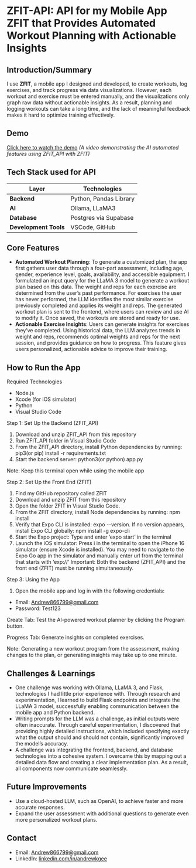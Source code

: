 # ZFIT-API: API for my Mobile App ZFIT that Provides Automated Workout Planning with Actionable Insights


## Introduction/Summary


I use **ZFIT**, a mobile app I designed and developed, to create workouts, log exercises, and track progress via data visualizations. However, each workout and exercise must be entered manually, and the visualizations only graph raw data without actionable insights. As a result, planning and logging workouts can take a long time, and the lack of meaningful feedback makes it hard to optimize training effectively.

## Demo


[Click here to watch the demo](https://youtu.be/98nS1DF1aLU) 
*(A video demonstrating the AI automated features using ZFIT_API with ZFIT)*

## Tech Stack used for API


| Layer      | Technologies |
|------------|--------------|
| **Backend**   | Python, Pandas Library|
| **AI**   | Ollama, LLaMA3 |
| **Database**   | Postgres via Supabase|
| **Development Tools**     | VSCode, GitHub|


## Core Features


- **Automated Workout Planning**: To generate a customized plan, the app first gathers user data through a four-part assessment, including age, gender, experience level, goals, availability, and accessible equipment. I formulated an input query for the LLaMA 3 model to generate a workout plan based on this data. The weight and reps for each exercise are determined from the user’s past performance. For exercises the user has never performed, the LLM identifies the most similar exercise previously completed and applies its weight and reps. The generated workout plan is sent to the frontend, where users can review and use AI to modify it. Once saved, the workouts are stored and ready for use.
- **Actionable Exercise Insights**: Users can generate insights for exercises they’ve completed. Using historical data, the LLM analyzes trends in weight and reps, recommends optimal weights and reps for the next session, and provides guidance on how to progress. This feature gives users personalized, actionable advice to improve their training.

## How to Run the App


Required Technologies
- Node.js
- Xcode (for iOS simulator)
- Python
- Visual Studio Code

Step 1: Set Up the Backend (ZFIT_API)
1. Download and unzip ZFIT_API from this repository
2. Run ZFIT_API folder in Visual Studio Code
3. From the ZFIT_API directory, install Python dependencies by running: pip3(or pip) install -r requirements.txt
4. Start the backend server: python3(or python) app.py

Note: Keep this terminal open while using the mobile app

Step 2: Set Up the Front End (ZFIT)
1. Find my GitHub repository called ZFIT 
2. Download and unzip ZFIT from this repository
3. Open the folder ZFIT in Visual Studio Code.
4. From the ZFIT directory, install Node dependencies by running: npm install
5. Verify that Expo CLI is installed: expo --version. If no version appears, install Expo CLI globally: npm install -g expo-cli
6. Start the Expo project: Type and enter ‘expo start’ in the terminal
7. Launch the iOS simulator: Press i in the terminal to open the iPhone 16 simulator (ensure Xcode is installed). You may need to navigate to the Expo Go app in the simulator and manually enter url from the terminal that starts with ‘exp://’
Important: Both the backend (ZFIT_API) and the front end (ZFIT) must be running simultaneously.

Step 3: Using the App
1. Open the mobile app and log in with the following credentials:
- Email: Andrew866799@gmail.com
- Password: Test123

Create Tab: Test the AI-powered workout planner by clicking the Program button.

Progress Tab: Generate insights on completed exercises.

Note: Generating a new workout program from the assessment, making changes to the plan, or
generating insights may take up to one minute.

## Challenges & Learnings


- One challenge was working with Ollama, LLaMA 3, and Flask, technologies I had little prior experience with. Through research and experimentation, I learned to build Flask endpoints and integrate the LLaMA 3 model, successfully enabling communication between the mobile app and Python backend.
- Writing prompts for the LLM was a challenge, as initial outputs were often inaccurate. Through careful experimentation, I discovered that providing highly detailed instructions, which included specifying exactly what the output should and should not contain, significantly improved the model’s accuracy.
- A challenge was integrating the frontend, backend, and database technologies into a cohesive system. I overcame this by mapping out a detailed data flow and creating a clear implementation plan. As a result, all components now communicate seamlessly.

## Future Improvements


- Use a cloud-hosted LLM, such as OpenAI, to achieve faster and more accurate responses.
- Expand the user assessment with additional questions to generate even more personalized workout plans.

## Contact


- Email: [Andrew866799@gmail.com](mailto:Andrew866799@gmail.com) 
- LinkedIn: [linkedin.com/in/andrewkgee](https://www.linkedin.com/in/andrewkgee)